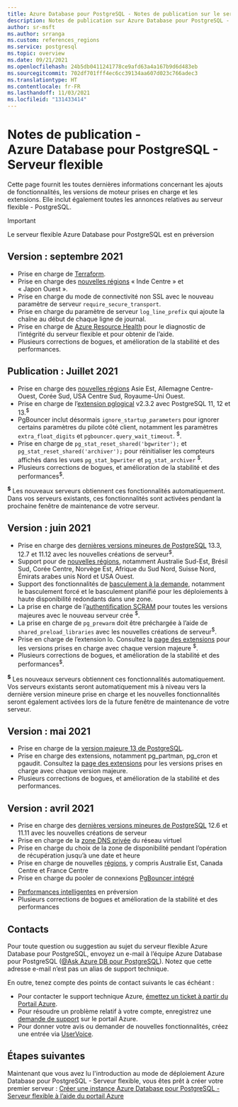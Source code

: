 ```yaml
---
title: Azure Database pour PostgreSQL - Notes de publication sur le serveur flexible
description: Notes de publication sur Azure Database pour PostgreSQL - Serveur flexible
author: sr-msft
ms.author: srranga
ms.custom: references_regions
ms.service: postgresql
ms.topic: overview
ms.date: 09/21/2021
ms.openlocfilehash: 24b5db0411241778ce9afd63a4a167b9d6d483eb
ms.sourcegitcommit: 702df701fff4ec6cc39134aa607d023c766adec3
ms.translationtype: HT
ms.contentlocale: fr-FR
ms.lasthandoff: 11/03/2021
ms.locfileid: "131433414"
---
```

# <a name="release-notes---azure-database-for-postgresql---flexible-server"></a>Notes de publication - Azure Database pour PostgreSQL - Serveur flexible

Cette page fournit les toutes dernières informations concernant les ajouts de fonctionnalités, les versions de moteur prises en charge et les extensions. Elle inclut également toutes les annonces relatives au serveur flexible - PostgreSQL.

> [!IMPORTANT]
> Le serveur flexible Azure Database pour PostgreSQL est en préversion

## <a name="release-september-2021"></a>Version : septembre 2021

* Prise en charge de [Terraform](https://registry.terraform.io/providers/hashicorp/azurerm/latest/docs/resources/postgresql_flexible_server).
* Prise en charge des [nouvelles régions](overview.md#azure-regions) « Inde Centre » et « Japon Ouest ».
* Prise en charge du mode de connectivité non SSL avec le nouveau paramètre de serveur `require_secure_transport`.
* Prise en charge du paramètre de serveur `log_line_prefix` qui ajoute la chaîne au début de chaque ligne de journal.
* Prise en charge de [Azure Resource Health](../../service-health/resource-health-overview.md) pour le diagnostic de l’intégrité du serveur flexible et pour obtenir de l’aide.
* Plusieurs corrections de bogues, et amélioration de la stabilité et des performances.

## <a name="release-july-2021"></a>Publication : Juillet 2021

* Prise en charge des [nouvelles régions](overview.md#azure-regions) Asie Est, Allemagne Centre-Ouest, Corée Sud, USA Centre Sud, Royaume-Uni Ouest.
* Prise en charge de l’[extension pglogical](concepts-logical.md) v2.3.2 avec PostgreSQL 11, 12 et 13.<sup>$</sup>
* PgBouncer inclut désormais `ignore_startup_parameters` pour ignorer certains paramètres du pilote côté client, notamment les paramètres `extra_float_digits` et `pgbouncer.query_wait_timeout`.  <sup>$</sup>.
* Prise en charge de `pg_stat_reset_shared('bgwriter');` et `pg_stat_reset_shared('archiver');` pour réinitialiser les compteurs affichés dans les vues `pg_stat_bgwriter` et `pg_stat_archiver` <sup>$</sup>.
* Plusieurs corrections de bogues, et amélioration de la stabilité et des performances<sup>$</sup>.

<sup> **$**</sup> Les nouveaux serveurs obtiennent ces fonctionnalités automatiquement. Dans vos serveurs existants, ces fonctionnalités sont activées pendant la prochaine fenêtre de maintenance de votre serveur.

## <a name="release-june-2021"></a>Version : juin 2021

* Prise en charge des [dernières versions mineures de PostgreSQL](./concepts-supported-versions.md) 13.3, 12.7 et 11.12 avec les nouvelles créations de serveur<sup>$</sup>.
* Support pour de [nouvelles régions](overview.md#azure-regions), notamment Australie Sud-Est, Brésil Sud, Corée Centre, Norvège Est, Afrique du Sud Nord, Suisse Nord, Émirats arabes unis Nord et USA Ouest.
* Support des fonctionnalités de [basculement à la demande](./concepts-high-availability.md#on-demand-failover), notamment le basculement forcé et le basculement planifié pour les déploiements à haute disponibilité redondants dans une zone.
* La prise en charge de l’[authentification SCRAM](how-to-connect-scram.md) pour toutes les versions majeures avec le nouveau serveur crée <sup>$</sup>.
* La prise en charge de `pg_prewarm` doit être préchargée à l’aide de `shared_preload_libraries` avec les nouvelles créations de serveur<sup>$</sup>.
* Prise en charge de l’extension lo. Consultez la [page des extensions](./concepts-extensions.md) pour les versions prises en charge avec chaque version majeure <sup>$</sup>.
* Plusieurs corrections de bogues, et amélioration de la stabilité et des performances<sup>$</sup>.
  
<sup> **$**</sup> Les nouveaux serveurs obtiennent ces fonctionnalités automatiquement.  Vos serveurs existants seront automatiquement mis à niveau vers la dernière version mineure prise en charge et les nouvelles fonctionnalités seront également activées lors de la future fenêtre de maintenance de votre serveur.

## <a name="release-may-2021"></a>Version : mai 2021

* Prise en charge de la [version majeure 13 de PostgreSQL](./concepts-supported-versions.md).
* Prise en charge des extensions, notamment pg_partman, pg_cron et pgaudit. Consultez la [page des extensions](./concepts-extensions.md) pour les versions prises en charge avec chaque version majeure.
* Plusieurs corrections de bogues, et amélioration de la stabilité et des performances.

## <a name="release-april-2021"></a>Version : avril 2021

* Prise en charge des [dernières versions mineures de PostgreSQL](./concepts-supported-versions.md) 12.6 et 11.11 avec les nouvelles créations de serveur
* Prise en charge de la [zone DNS privée](./concepts-networking.md#private-access-vnet-integration) du réseau virtuel
* Prise en charge du choix de la zone de disponibilité pendant l’opération de récupération jusqu’à une date et heure
* Prise en charge de nouvelles [régions](./overview.md#azure-regions), y compris Australie Est, Canada Centre et France Centre
* Prise en charge du pooler de connexions [PgBouncer intégré](./concepts-pgbouncer.md) 
<!--- * Support for [pglogical](https://github.com/2ndQuadrant/pglogical) extension version 2.3.2. -->
* [Performances intelligentes](concepts-query-store.md) en préversion
* Plusieurs corrections de bogues et amélioration de la stabilité et des performances

## <a name="contacts"></a>Contacts

Pour toute question ou suggestion au sujet du serveur flexible Azure Database pour PostgreSQL, envoyez un e-mail à l’équipe Azure Database pour PostgreSQL ([@Ask Azure DB pour PostgreSQL](mailto:AskAzureDBforPostgreSQL@service.microsoft.com)). Notez que cette adresse e-mail n’est pas un alias de support technique.

En outre, tenez compte des points de contact suivants le cas échéant :

- Pour contacter le support technique Azure, [émettez un ticket à partir du Portail Azure](https://portal.azure.com/?#blade/Microsoft_Azure_Support/HelpAndSupportBlade).
- Pour résoudre un problème relatif à votre compte, enregistrez une [demande de support](https://ms.portal.azure.com/#blade/Microsoft_Azure_Support/HelpAndSupportBlade/newsupportrequest) sur le portail Azure.
- Pour donner votre avis ou demander de nouvelles fonctionnalités, créez une entrée via [UserVoice](https://feedback.azure.com/d365community/forum/c5e32b97-ee24-ec11-b6e6-000d3a4f0da0).
  

## <a name="next-steps"></a>Étapes suivantes

Maintenant que vous avez lu l'introduction au mode de déploiement Azure Database pour PostgreSQL - Serveur flexible, vous êtes prêt à créer votre premier serveur : [Créer une instance Azure Database pour PostgreSQL - Serveur flexible à l’aide du portail Azure](./quickstart-create-server-portal.md)
